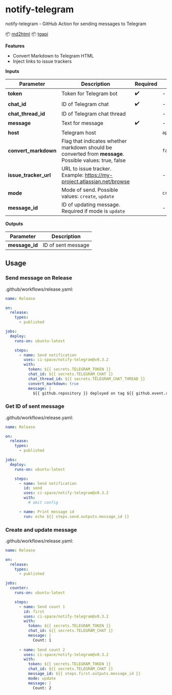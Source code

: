 # notify-telegram

notify-telegram - GitHub Action for sending messages to Telegram

📦 [md2html](./pkg/md2html) 📦 [tgapi](./pkg/tgapi)


**Features**
- Convert Markdown to Telegram HTML
- Inject links to issue trackers

**Inputs**

| Parameter             | Description                                                                                             | Required | Default value      |
|-----------------------|---------------------------------------------------------------------------------------------------------|----------|--------------------|
| **token**             | Token for Telegram bot                                                                                  | ✔️       | -                  |
| **chat_id**           | ID of Telegram chat                                                                                     | ✔️       | -                  |
| **chat_thread_id**    | ID of Telegram chat thread                                                                              |          | -                  |
| **message**           | Text for message                                                                                        | ✔️       | -                  |
| **host**              | Telegram host                                                                                           |          | `api.telegram.org` |
| **convert_markdown**  | Flag that indicates whether markdown should be converted from **message**. Possible values: true, false |          | `false`            |
| **issue_tracker_url** | URL to issue tracker. Example: https://my-project.atlassian.net/browse                                  |          | -                  |
| **mode**              | Mode of send. Possible values: `create`, `update`                                                       |          | `create`           |
| **message_id**        | ID of updating message. Required if mode is `update`                                                    |          | -                  |

**Outputs**

| Parameter      | Description        |
|----------------|--------------------|
| **message_id** | ID of sent message |

## Usage

### Send message on Release

.github/workflows/release.yaml:

```yaml
name: Release

on:
  release:
    types:
      - published

jobs:
  deploy:
    runs-on: ubuntu-latest

    steps:
      - name: Send notification
        uses: ci-space/notify-telegram@v0.3.2
        with:
          token: ${{ secrets.TELEGRAM_TOKEN }}
          chat_id: ${{ secrets.TELEGRAM_CHAT }}
          chat_thread_id: ${{ secrets.TELEGRAM_CHAT_THREAD }}
          convert_markdown: true
          message: |
            ${{ github.repository }} deployed on tag ${{ github.event.release.tag_name }}
```

### Get ID of sent message

.github/workflows/release.yaml:

```yaml
name: Release

on:
  release:
    types:
      - published

jobs:
  deploy:
    runs-on: ubuntu-latest

    steps:
      - name: Send notification
        id: send
        uses: ci-space/notify-telegram@v0.3.2
        with:
          # omit config

      - name: Print message id
        run: echo ${{ steps.send.outputs.message_id }}
```


### Create and update message

.github/workflows/release.yaml:

```yaml
name: Release

on:
  release:
    types:
      - published

jobs:
  counter:
    runs-on: ubuntu-latest

    steps:
      - name: Send count 1
        id: first
        uses: ci-space/notify-telegram@v0.3.2
        with:
          token: ${{ secrets.TELEGRAM_TOKEN }}
          chat_id: ${{ secrets.TELEGRAM_CHAT }}
          message: |
            Count: 1
            
      - name: Send count 2
        uses: ci-space/notify-telegram@v0.3.2
        with:
          token: ${{ secrets.TELEGRAM_TOKEN }}
          chat_id: ${{ secrets.TELEGRAM_CHAT }}
          message_id: ${{ steps.first.outputs.message_id }}
          mode: update
          message: |
            Count: 2
```

